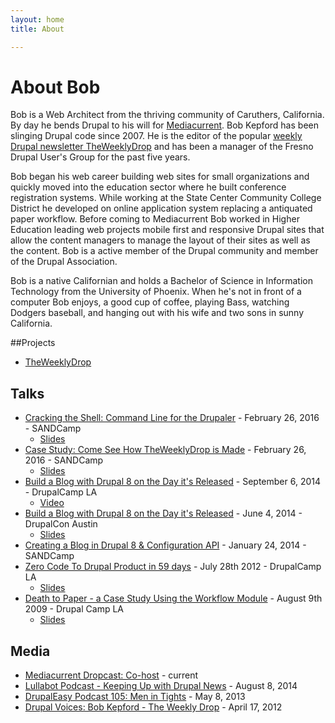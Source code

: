```yaml
---
layout: home
title: About

---
```

# About Bob

Bob is a Web Architect from the thriving community of Caruthers, California. By day he bends Drupal to his will for [Mediacurrent](http://www.mediacurrent.com/). Bob Kepford has been slinging Drupal code since 2007. He is the editor of the popular [weekly Drupal newsletter TheWeeklyDrop](http://theweeklydrop.com) and has been a manager of the Fresno Drupal User's Group for the past five years.

Bob began his web career building web sites for small organizations and quickly moved into the education sector where he built conference registration systems. While working at the State Center Community College District he developed on online application system replacing a antiquated paper workflow. Before coming to Mediacurrent Bob worked in Higher Education leading web projects mobile first and responsive Drupal sites that allow the content managers to manage the layout of their sites as well as the content. Bob is a active member of the Drupal community and member of the Drupal Association.

Bob is a native Californian and holds a Bachelor of Science in Information Technology from the University of Phoenix. When he's not in front of a computer Bob enjoys, a good cup of coffee, playing Bass, watching Dodgers baseball, and hanging out with his wife and two sons in sunny California.

##Projects

* [TheWeeklyDrop](http://theweeklydrop.com)

## Talks

* [Cracking the Shell: Command Line for the Drupaler](https://www.sandcamp.org/session/cracking-shell-command-line-drupaler) - February 26, 2016 - SANDCamp
  * [Slides](http://kepford.github.io/cracking-the-shell/#/)
* [Case Study: Come See How TheWeeklyDrop is Made](https://www.sandcamp.org/session/case-study-come-see-how-theweeklydrop-made) - February 26, 2016 - SANDCamp
  * [Slides](http://f.cl.ly/items/2s1S3C3b2X2L0B0F3D2R/How%20TheWeeklyDrop%20is%20Made%20Talk-SANDCamp-2-26-16.pdf)
* [Build a Blog with Drupal 8 on the Day it's Released](http://2014.drupalcampla.com/sessions/build-blog-drupal-8-day-its-released) - September 6, 2014 - DrupalCamp LA
  * [Video](https://www.youtube.com/watch?v=5qekUCf6o5I)
* [Build a Blog with Drupal 8 on the Day it's Released](https://austin2014.drupal.org/session/creating-blog-drupal-8-configuration-api.html) - June 4, 2014 - DrupalCon Austin
  * [Slides](http://kepford.github.io/drupalcon-austin/#/)
* [Creating a Blog in Drupal 8 & Configuration API](https://speakerdeck.com/kepford/creating-a-blog-in-drupal-8-and-configuration-api) - January 24, 2014 - SANDCamp
* [Zero Code To Drupal Product in 59 days](http://2012.drupalcampla.com/sessions/zero-code-drupal-product-59days) - July 28th 2012 - DrupalCamp LA
  * [Slides](https://speakerdeck.com/u/kepford/p/zero-code-to-drupal-product-in-59days)
* [Death to Paper - a Case Study Using the Workflow Module](http://bobkepford.com/blog/2009/09/22/death-paper-case-study-using-workflow-module-drupal-camp-la-2009/) - August 9th 2009 - Drupal Camp LA
  * [Slides](http://www.slideshare.net/kepford/death-to-paper-drupalcampla09)

## Media

* [Mediacurrent Dropcast: Co-host](https://www.mediacurrent.com/dropcast) - current
* [Lullabot Podcast - Keeping Up with Drupal News](https://www.lullabot.com/podcasts/drupalizeme-podcast/keeping-up-with-drupal-news) - August 8, 2014
* [DrupalEasy Podcast 105: Men in Tights](https://www.drupaleasy.com/podcast/2013/05/drupaleasy-podcast-105-men-tights) - May 8, 2013
* [Drupal Voices: Bob Kepford - The Weekly Drop](https://www.lullabot.com/podcasts/drupal-voices/bob-kepford-the-weekly-drop) - April 17, 2012
